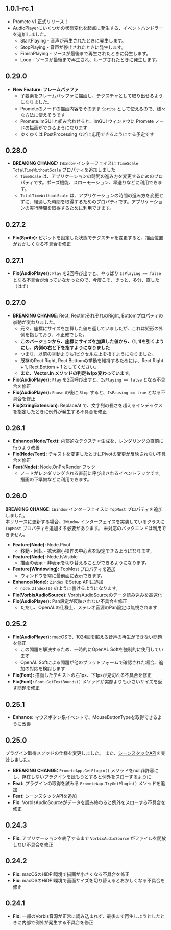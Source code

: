 ﻿## 1.0.1-rc.1
- Promete v1 正式リリース！
- AudioPlayerにいくつかの状態変化を起点に発生する、イベントハンドラーを追加しました。
  - StartPlaying - 音声が再生されたときに発生します。
  - StopPlaying - 音声が停止されたときに発生します。
  - FinishPlaying - ソースが最後まで再生されたときに発生します。
  - Loop - ソースが最後まで再生され、ループされたときに発生します。
## 0.29.0
- **New Feature: フレームバッファ**
  - 子要素をフレームバッファに描画し、テクスチャとして取り出せるようになりました。
  - Prometeのノードの描画内容をそのまま `Sprite` として使えるので、様々な方法に使えそうです
  - Promete.ImGUI と組み合わせると、ImGUI ウィンドウに Promete ノードの描画ができるようになります
  - ゆくゆくは PostProcessing などに応用できるようにする予定です

## 0.28.0
- **BREAKING CHANGE:** `IWIndow` インターフェイスに `TimeScale` `TotalTimeWithoutScale` プロパティを追加しました
  - `TimeScale` は、アプリケーションの時間の進み方を変更するためのプロパティです。ポーズ機能、スローモーション、早送りなどに利用できます。
  - `TotalTimeWithoutScale` は、アプリケーションの時間の進み方を変更せずに、経過した時間を取得するためのプロパティです。アプリケーションの実行時間を取得するために利用できます。

## 0.27.2
- **Fix(Sprite):** ピボットを設定した状態でテクスチャを変更すると、描画位置がおかしくなる不具合を修正

## 0.27.1
- **Fix(AudioPlayer):** `Play` を2回呼び出すと、やっぱり `IsPlaying == false` となる不具合が治っていなかったので、今度こそ、きっと、多分、直した（はず）

## 0.27.0
- **BREAKING CHANGE**: Rect, RectIntそれぞれのRight, Bottomプロパティの挙動が変わりました。
  - 元々、座標にサイズを加算した値を返していましたが、これは矩形の外側を指しており、不正確でした。
  - **このバージョンから、座標にサイズを加算した値から、(1, 1)を引くようにし、内側の右と下を指すようになりました**
  - つまり、以前の挙動よりも1ピクセル左上を指すようになりました。
  - 既存のRect.Right, Rect.Bottomの挙動を維持するためには、Rect.Right + 1, Rect.Bottom + 1 としてください。
  - **また、Vector.In メソッドの判定も1px変わっています。**
- **Fix(AudioPlayer):** `Play` を2回呼び出すと、`IsPlaying == false` となる不具合を修正
- **Fix(AudioPlayer):** `Pause` の後に `Stop` すると、`IsPausing == true` となる不具合を修正
- **Fix(StringExtension)**: ReplaceAt で、文字列の長さを超えるインデックスを指定したときに例外が発生する不具合を修正

## 0.26.1
- **Enhance(Node/Text):** 内部的なテクスチャ生成を、レンダリングの直前に行うよう改善
- **Fix(Node/Text):** テキストを変更したときにPivotの変更が反映されない不具合を修正
- **Feat(Node):** Node.OnPreRender フック
  - ノードがレンダリングされる直前に呼び出されるイベントフックです。描画の下準備などに利用できます。

## 0.26.0
**BREAKING CHANGE**: `IWindow` インターフェイスに `TopMost` プロパティを追加しました。<br/>
本リリースに更新する場合、`IWindow` インターフェイスを実装しているクラスに `TopMost` プロパティを追加する必要があります。
未対応のバックエンドは利用できません。

- **Feature(Node):** Node.Pivot
    - 移動・回転・拡大縮小操作の中心点を設定できるようになります。
- **Feature(Node):** Node.IsVisible
    - 描画の表示・非表示を切り替えることができるようになります。
- **Feature(Windowing):** TopMost プロパティを追加
    - ウィンドウを常に最前面に表示できます。
- **Enhance(Node):** `ZIndex` をSetup APIに追加
    - `node.ZIndex(0)` のように書けるようになります。
- **Fix(VorbisAudioSource):** VorbisAudioSourceのデータ読み込みを高速化
- **Fix(AudioPlayer):** Pan設定が反映されない不具合を修正
    - ただし、OpenALの仕様上、ステレオ音源のPan設定は無視されます

## 0.25.2
- **Fix(AudioPlayer):** macOSで、1024回を超える音声の再生ができない問題を修正
    - この問題を解決するため、一時的にOpenAL Softを強制的に使用しています
    - OpenAL Softによる問題が他のプラットフォームで確認された場合、追加の対応を検討します
- **Fix(Font):** 描画したテキストの右1px、下1pxが見切れる不具合を修正
-  **Fix(Font):** `Font.GetTextBounds()` メソッドが実際よりも小さいサイズを返す問題を修正

## 0.25.1
* **Enhance:** マウスボタン系イベントで、MouseButtonTypeを取得できるように改善

## 0.25.0
プラグイン取得メソッドの仕様を変更しました。
また、[シーンスタックAPI](https://github.com/prometeapp/Promete/issues/37)を実装しました。

* **BREAKING CHANGE:** `PrometeApp.GetPlugin()` メソッドをnull非許容にし、存在しないプラグインを読もうとすると例外をスローするように
* **Feat:** プラグインの取得を試みる `PrometeApp.TryGetPlugin()` メソッドを追加
* **Feat:** シーンスタックAPIを追加
* **Fix:** VorbisAudioSourceがデータを読み終わると例外をスローする不具合を修正

## 0.24.3
* **Fix:** アプリケーションを終了するまで `VorbisAudioSource` がファイルを開放しない不具合を修正

## 0.24.2
* **Fix:** macOSのHiDPI環境で描画が小さくなる不具合を修正
* **Fix:** macOSのHiDPI環境で画面サイズを切り替えるとおかしくなる不具合を修正

## 0.24.1
* **Fix:** 一部のVorbis音源が正常に読み込まれず、最後まで再生しようとしたときに内部で例外が発生する不具合を修正
